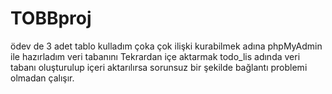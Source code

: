 # TOBBproj
ödev de 3 adet tablo kulladım çoka çok ilişki kurabilmek adına
phpMyAdmin ile hazırladım veri tabanını 
Tekrardan içe aktarmak todo_lis adında veri tabanı oluşturulup içeri aktarılırsa sorunsuz bir şekilde bağlantı problemi olmadan çalışır.
